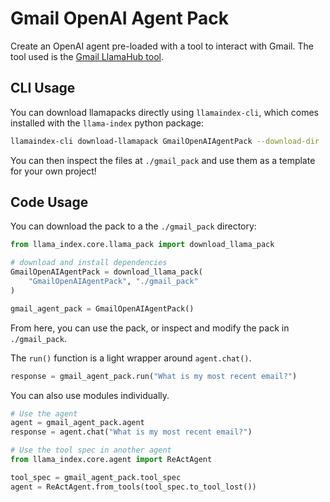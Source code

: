 # Gmail OpenAI Agent Pack

Create an OpenAI agent pre-loaded with a tool to interact with Gmail. The tool used is the [Gmail LlamaHub tool](https://llamahub.ai/l/tools-gmail).

## CLI Usage

You can download llamapacks directly using `llamaindex-cli`, which comes installed with the `llama-index` python package:

```bash
llamaindex-cli download-llamapack GmailOpenAIAgentPack --download-dir ./gmail_pack
```

You can then inspect the files at `./gmail_pack` and use them as a template for your own project!

## Code Usage

You can download the pack to a the `./gmail_pack` directory:

```python
from llama_index.core.llama_pack import download_llama_pack

# download and install dependencies
GmailOpenAIAgentPack = download_llama_pack(
    "GmailOpenAIAgentPack", "./gmail_pack"
)

gmail_agent_pack = GmailOpenAIAgentPack()
```

From here, you can use the pack, or inspect and modify the pack in `./gmail_pack`.

The `run()` function is a light wrapper around `agent.chat()`.

```python
response = gmail_agent_pack.run("What is my most recent email?")
```

You can also use modules individually.

```python
# Use the agent
agent = gmail_agent_pack.agent
response = agent.chat("What is my most recent email?")

# Use the tool spec in another agent
from llama_index.core.agent import ReActAgent

tool_spec = gmail_agent_pack.tool_spec
agent = ReActAgent.from_tools(tool_spec.to_tool_lost())
```
